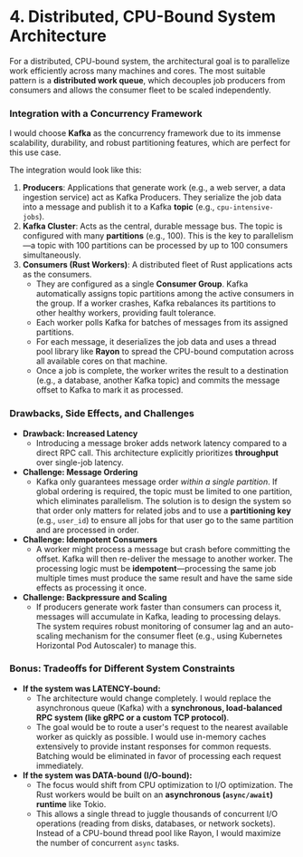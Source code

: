 # 4. Distributed, CPU-Bound System Architecture

For a distributed, CPU-bound system, the architectural goal is to parallelize work efficiently across many machines and cores. The most suitable pattern is a **distributed work queue**, which decouples job producers from consumers and allows the consumer fleet to be scaled independently.

### Integration with a Concurrency Framework

I would choose **Kafka** as the concurrency framework due to its immense scalability, durability, and robust partitioning features, which are perfect for this use case.

The integration would look like this:

1.  **Producers**: Applications that generate work (e.g., a web server, a data ingestion service) act as Kafka Producers. They serialize the job data into a message and publish it to a Kafka **topic** (e.g., `cpu-intensive-jobs`).
2.  **Kafka Cluster**: Acts as the central, durable message bus. The topic is configured with many **partitions** (e.g., 100). This is the key to parallelism—a topic with 100 partitions can be processed by up to 100 consumers simultaneously.
3.  **Consumers (Rust Workers)**: A distributed fleet of Rust applications acts as the consumers.
    * They are configured as a single **Consumer Group**. Kafka automatically assigns topic partitions among the active consumers in the group. If a worker crashes, Kafka rebalances its partitions to other healthy workers, providing fault tolerance.
    * Each worker polls Kafka for batches of messages from its assigned partitions.
    * For each message, it deserializes the job data and uses a thread pool library like **Rayon** to spread the CPU-bound computation across all available cores on that machine.
    * Once a job is complete, the worker writes the result to a destination (e.g., a database, another Kafka topic) and commits the message offset to Kafka to mark it as processed.

### Drawbacks, Side Effects, and Challenges

* **Drawback: Increased Latency**
    * Introducing a message broker adds network latency compared to a direct RPC call. This architecture explicitly prioritizes **throughput** over single-job latency.
* **Challenge: Message Ordering**
    * Kafka only guarantees message order *within a single partition*. If global ordering is required, the topic must be limited to one partition, which eliminates parallelism. The solution is to design the system so that order only matters for related jobs and to use a **partitioning key** (e.g., `user_id`) to ensure all jobs for that user go to the same partition and are processed in order.
* **Challenge: Idempotent Consumers**
    * A worker might process a message but crash before committing the offset. Kafka will then re-deliver the message to another worker. The processing logic must be **idempotent**—processing the same job multiple times must produce the same result and have the same side effects as processing it once.
* **Challenge: Backpressure and Scaling**
    * If producers generate work faster than consumers can process it, messages will accumulate in Kafka, leading to processing delays. The system requires robust monitoring of consumer lag and an auto-scaling mechanism for the consumer fleet (e.g., using Kubernetes Horizontal Pod Autoscaler) to manage this.

### Bonus: Tradeoffs for Different System Constraints

* **If the system was LATENCY-bound:**
    * The architecture would change completely. I would replace the asynchronous queue (Kafka) with a **synchronous, load-balanced RPC system (like gRPC or a custom TCP protocol)**.
    * The goal would be to route a user's request to the nearest available worker as quickly as possible. I would use in-memory caches extensively to provide instant responses for common requests. Batching would be eliminated in favor of processing each request immediately.
* **If the system was DATA-bound (I/O-bound):**
    * The focus would shift from CPU optimization to I/O optimization. The Rust workers would be built on an **asynchronous (`async/await`) runtime** like Tokio.
    * This allows a single thread to juggle thousands of concurrent I/O operations (reading from disks, databases, or network sockets). Instead of a CPU-bound thread pool like Rayon, I would maximize the number of concurrent `async` tasks.
